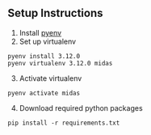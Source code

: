 ## Setup Instructions

1. Install [pyenv](https://github.com/pyenv/pyenv?tab=readme-ov-file#installation)
2. Set up virtualenv
```
pyenv install 3.12.0
pyenv virtualenv 3.12.0 midas
```
3. Activate virtualenv
```
pyenv activate midas
```
4. Download required python packages
```
pip install -r requirements.txt
```